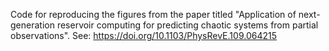 Code for reproducing the figures from the paper titled "Application of next-generation reservoir computing for predicting chaotic systems from partial observations".
See: https://doi.org/10.1103/PhysRevE.109.064215
